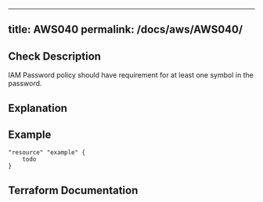 
---
title: AWS040
permalink: /docs/aws/AWS040/
---


## Check Description

IAM Password policy should have requirement for at least one symbol in the password.

## Explanation

## Example

```
"resource" "example" {
	todo
}
```

## Terraform Documentation
